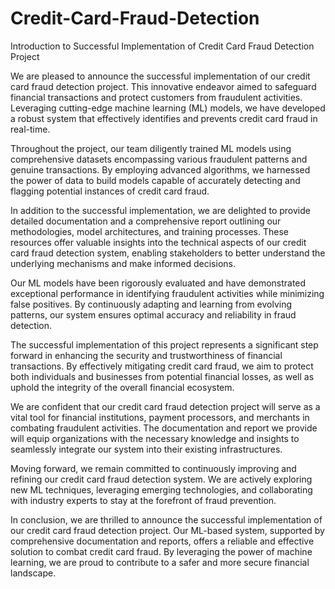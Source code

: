 # Credit-Card-Fraud-Detection

Introduction to Successful Implementation of Credit Card Fraud Detection Project

We are pleased to announce the successful implementation of our credit card fraud detection project. This innovative endeavor aimed to safeguard financial transactions and protect customers from fraudulent activities. Leveraging cutting-edge machine learning (ML) models, we have developed a robust system that effectively identifies and prevents credit card fraud in real-time.

Throughout the project, our team diligently trained ML models using comprehensive datasets encompassing various fraudulent patterns and genuine transactions. By employing advanced algorithms, we harnessed the power of data to build models capable of accurately detecting and flagging potential instances of credit card fraud.

In addition to the successful implementation, we are delighted to provide detailed documentation and a comprehensive report outlining our methodologies, model architectures, and training processes. These resources offer valuable insights into the technical aspects of our credit card fraud detection system, enabling stakeholders to better understand the underlying mechanisms and make informed decisions.

Our ML models have been rigorously evaluated and have demonstrated exceptional performance in identifying fraudulent activities while minimizing false positives. By continuously adapting and learning from evolving patterns, our system ensures optimal accuracy and reliability in fraud detection.

The successful implementation of this project represents a significant step forward in enhancing the security and trustworthiness of financial transactions. By effectively mitigating credit card fraud, we aim to protect both individuals and businesses from potential financial losses, as well as uphold the integrity of the overall financial ecosystem.

We are confident that our credit card fraud detection project will serve as a vital tool for financial institutions, payment processors, and merchants in combating fraudulent activities. The documentation and report we provide will equip organizations with the necessary knowledge and insights to seamlessly integrate our system into their existing infrastructures.

Moving forward, we remain committed to continuously improving and refining our credit card fraud detection system. We are actively exploring new ML techniques, leveraging emerging technologies, and collaborating with industry experts to stay at the forefront of fraud prevention.

In conclusion, we are thrilled to announce the successful implementation of our credit card fraud detection project. Our ML-based system, supported by comprehensive documentation and reports, offers a reliable and effective solution to combat credit card fraud. By leveraging the power of machine learning, we are proud to contribute to a safer and more secure financial landscape.
